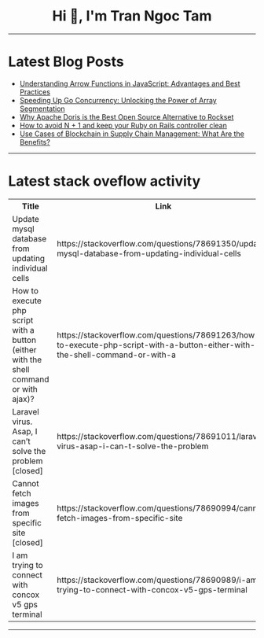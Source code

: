 <h1 align="center">Hi 👋, I'm Tran Ngoc Tam</h1>

---

# Latest Blog Posts 
<!-- BLOG-POST-LIST:START -->
- [Understanding Arrow Functions in JavaScript: Advantages and Best Practices](https://dev.to/imranparthib/understanding-arrow-functions-in-javascript-advantages-and-best-practices-1am7)
- [Speeding Up Go Concurrency: Unlocking the Power of Array Segmentation](https://dev.to/agtabesh/speeding-up-go-concurrency-unlocking-the-power-of-array-segmentation-3dl2)
- [Why Apache Doris is the Best Open Source Alternative to Rockset](https://dev.to/apachedoris/why-apache-doris-is-the-best-open-source-alternative-to-rockset-3phg)
- [How to avoid N + 1 and keep your Ruby on Rails controller clean](https://dev.to/jetthoughts/how-to-avoid-n-1-and-keep-your-ruby-on-rails-controller-clean-bb)
- [Use Cases of Blockchain in Supply Chain Management: What Are the Benefits?](https://dev.to/alvaropicazo/use-cases-of-blockchain-in-supply-chain-management-what-are-the-benefits-2206)
<!-- BLOG-POST-LIST:END -->

---

# Latest stack oveflow activity
<table>
  <tr><th>Title</th><th>Link</th></tr>
  <!-- STACKOVERFLOW:START --><tr><td>Update mysql database from updating individual cells</td><td>https://stackoverflow.com/questions/78691350/update-mysql-database-from-updating-individual-cells</td></tr><tr><td>How to execute php script with a button &lpar;either with the shell command or with ajax&rpar;?</td><td>https://stackoverflow.com/questions/78691263/how-to-execute-php-script-with-a-button-either-with-the-shell-command-or-with-a</td></tr><tr><td>Laravel virus. Asap, I can’t solve the problem [closed]</td><td>https://stackoverflow.com/questions/78691011/laravel-virus-asap-i-can-t-solve-the-problem</td></tr><tr><td>Cannot fetch images from specific site [closed]</td><td>https://stackoverflow.com/questions/78690994/cannot-fetch-images-from-specific-site</td></tr><tr><td>I am trying to connect with concox v5 gps terminal</td><td>https://stackoverflow.com/questions/78690989/i-am-trying-to-connect-with-concox-v5-gps-terminal</td></tr><!-- STACKOVERFLOW:END -->
</table>

---


